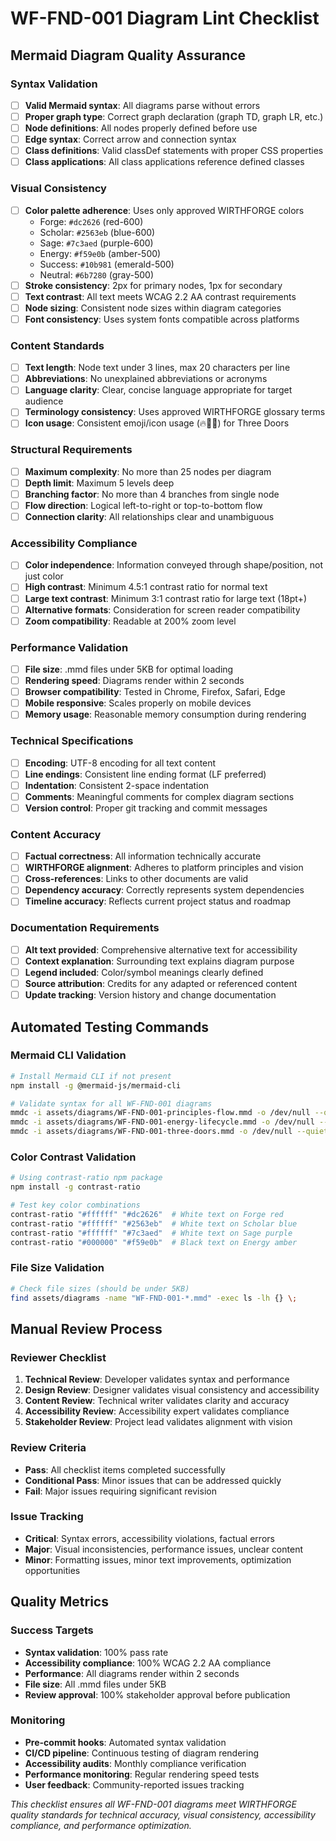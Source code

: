 # WF-FND-001 Diagram Lint Checklist

## Mermaid Diagram Quality Assurance

### Syntax Validation
- [ ] **Valid Mermaid syntax**: All diagrams parse without errors
- [ ] **Proper graph type**: Correct graph declaration (graph TD, graph LR, etc.)
- [ ] **Node definitions**: All nodes properly defined before use
- [ ] **Edge syntax**: Correct arrow and connection syntax
- [ ] **Class definitions**: Valid classDef statements with proper CSS properties
- [ ] **Class applications**: All class applications reference defined classes

### Visual Consistency
- [ ] **Color palette adherence**: Uses only approved WIRTHFORGE colors
  - Forge: `#dc2626` (red-600)
  - Scholar: `#2563eb` (blue-600) 
  - Sage: `#7c3aed` (purple-600)
  - Energy: `#f59e0b` (amber-500)
  - Success: `#10b981` (emerald-500)
  - Neutral: `#6b7280` (gray-500)
- [ ] **Stroke consistency**: 2px for primary nodes, 1px for secondary
- [ ] **Text contrast**: All text meets WCAG 2.2 AA contrast requirements
- [ ] **Node sizing**: Consistent node sizes within diagram categories
- [ ] **Font consistency**: Uses system fonts compatible across platforms

### Content Standards
- [ ] **Text length**: Node text under 3 lines, max 20 characters per line
- [ ] **Abbreviations**: No unexplained abbreviations or acronyms
- [ ] **Language clarity**: Clear, concise language appropriate for target audience
- [ ] **Terminology consistency**: Uses approved WIRTHFORGE glossary terms
- [ ] **Icon usage**: Consistent emoji/icon usage (🔥💎🌟) for Three Doors

### Structural Requirements
- [ ] **Maximum complexity**: No more than 25 nodes per diagram
- [ ] **Depth limit**: Maximum 5 levels deep
- [ ] **Branching factor**: No more than 4 branches from single node
- [ ] **Flow direction**: Logical left-to-right or top-to-bottom flow
- [ ] **Connection clarity**: All relationships clear and unambiguous

### Accessibility Compliance
- [ ] **Color independence**: Information conveyed through shape/position, not just color
- [ ] **High contrast**: Minimum 4.5:1 contrast ratio for normal text
- [ ] **Large text contrast**: Minimum 3:1 contrast ratio for large text (18pt+)
- [ ] **Alternative formats**: Consideration for screen reader compatibility
- [ ] **Zoom compatibility**: Readable at 200% zoom level

### Performance Validation
- [ ] **File size**: .mmd files under 5KB for optimal loading
- [ ] **Rendering speed**: Diagrams render within 2 seconds
- [ ] **Browser compatibility**: Tested in Chrome, Firefox, Safari, Edge
- [ ] **Mobile responsive**: Scales properly on mobile devices
- [ ] **Memory usage**: Reasonable memory consumption during rendering

### Technical Specifications
- [ ] **Encoding**: UTF-8 encoding for all text content
- [ ] **Line endings**: Consistent line ending format (LF preferred)
- [ ] **Indentation**: Consistent 2-space indentation
- [ ] **Comments**: Meaningful comments for complex diagram sections
- [ ] **Version control**: Proper git tracking and commit messages

### Content Accuracy
- [ ] **Factual correctness**: All information technically accurate
- [ ] **WIRTHFORGE alignment**: Adheres to platform principles and vision
- [ ] **Cross-references**: Links to other documents are valid
- [ ] **Dependency accuracy**: Correctly represents system dependencies
- [ ] **Timeline accuracy**: Reflects current project status and roadmap

### Documentation Requirements
- [ ] **Alt text provided**: Comprehensive alternative text for accessibility
- [ ] **Context explanation**: Surrounding text explains diagram purpose
- [ ] **Legend included**: Color/symbol meanings clearly defined
- [ ] **Source attribution**: Credits for any adapted or referenced content
- [ ] **Update tracking**: Version history and change documentation

## Automated Testing Commands

### Mermaid CLI Validation
```bash
# Install Mermaid CLI if not present
npm install -g @mermaid-js/mermaid-cli

# Validate syntax for all WF-FND-001 diagrams
mmdc -i assets/diagrams/WF-FND-001-principles-flow.mmd -o /dev/null --quiet
mmdc -i assets/diagrams/WF-FND-001-energy-lifecycle.mmd -o /dev/null --quiet
mmdc -i assets/diagrams/WF-FND-001-three-doors.mmd -o /dev/null --quiet
```

### Color Contrast Validation
```bash
# Using contrast-ratio npm package
npm install -g contrast-ratio

# Test key color combinations
contrast-ratio "#ffffff" "#dc2626"  # White text on Forge red
contrast-ratio "#ffffff" "#2563eb"  # White text on Scholar blue
contrast-ratio "#ffffff" "#7c3aed"  # White text on Sage purple
contrast-ratio "#000000" "#f59e0b"  # Black text on Energy amber
```

### File Size Validation
```bash
# Check file sizes (should be under 5KB)
find assets/diagrams -name "WF-FND-001-*.mmd" -exec ls -lh {} \;
```

## Manual Review Process

### Reviewer Checklist
1. **Technical Review**: Developer validates syntax and performance
2. **Design Review**: Designer validates visual consistency and accessibility
3. **Content Review**: Technical writer validates clarity and accuracy
4. **Accessibility Review**: Accessibility expert validates compliance
5. **Stakeholder Review**: Project lead validates alignment with vision

### Review Criteria
- **Pass**: All checklist items completed successfully
- **Conditional Pass**: Minor issues that can be addressed quickly
- **Fail**: Major issues requiring significant revision

### Issue Tracking
- **Critical**: Syntax errors, accessibility violations, factual errors
- **Major**: Visual inconsistencies, performance issues, unclear content
- **Minor**: Formatting issues, minor text improvements, optimization opportunities

## Quality Metrics

### Success Targets
- **Syntax validation**: 100% pass rate
- **Accessibility compliance**: 100% WCAG 2.2 AA compliance
- **Performance**: All diagrams render within 2 seconds
- **File size**: All .mmd files under 5KB
- **Review approval**: 100% stakeholder approval before publication

### Monitoring
- **Pre-commit hooks**: Automated syntax validation
- **CI/CD pipeline**: Continuous testing of diagram rendering
- **Accessibility audits**: Monthly compliance verification
- **Performance monitoring**: Regular rendering speed tests
- **User feedback**: Community-reported issues tracking

*This checklist ensures all WF-FND-001 diagrams meet WIRTHFORGE quality standards for technical accuracy, visual consistency, accessibility compliance, and performance optimization.*
